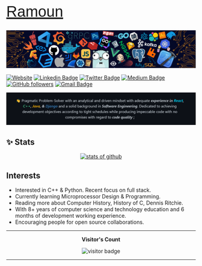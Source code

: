 <!-- markdownlint-disable -->
<link rel="preconnect" href="https://fonts.googleapis.com">
<link rel="preconnect" href="https://fonts.gstatic.com" crossorigin>
<link href="https://fonts.googleapis.com/css2?family=Changa:wght@200;300;400;500;600;700;800&display=swap" rel="stylesheet">

<h1 style="font-family: 'Changa', sans-serif; font-size: 40px; font-weight: 500;"><a href="https://omarramoun.com">Ramoun</a></h1>

![cover](/images/cover.png)

[![Website](https://img.shields.io/badge/omarramoun.com--yellow?style=social&logo=Firefox)](https://www.omarramoun.com/)
[![Linkedin Badge](https://img.shields.io/badge/-Ramoun-blue?style=social&logo=Linkedin&logoColor=blue&link=https://www.linkedin.com/in/ramoun)](https://www.linkedin.com/in/OmarRamoun/) [![Twitter Badge](https://img.shields.io/badge/-@omarramoun-1ca0f1?style=social&logo=twitter&logoColor=blue&link=https://twitter.com/omarramoun)](https://twitter.com/omarramoun) [![Medium Badge](https://img.shields.io/badge/-@ramoun-1ca0f1?style=social&logo=Medium&logoColor=black&link=https://medium.com/@ramoun)](https://medium.com/@ramoun) [![GitHub followers](https://img.shields.io/github/followers/omarramoun?label=Follow%20on%20Github&style=social)](https://github.com/omarramoun/?tab=follow) [![Gmail Badge](https://img.shields.io/badge/-Ramoun-c14438?style=social&logo=Gmail&logoColor=red&link=mailto:omartarekramoun@gmail.com)](mailto:contact@omarramoun.com)

<p align="center">

![](images/ssss.png)

</p>


## ✨ Stats

<p align="center"><a href="https://github.com/omarramoun"><img src="https://github-readme-stats.vercel.app/api?username=omarramoun&amp;show_icons=true&amp;title_color=fff&amp;icon_color=79ff97&amp;text_color=9f9f9f&amp;bg_color=151515&amp;count_private=true" alt="stats of github"></a></p>

## Interests

- Interested in C++ & Python. Recent focus on full stack.
- Currently learning Microprocessor Design & Programming.
- Reading more about Computer History, History of C, Dennis Ritchie.
- With 8+ years of computer science and technology education and 6 months of development working experience.
- Encouraging people for open source collaborations.

---


<p align="center"><b>Visitor's Count</b></p>
<p align="center"><img src="https://profile-counter.glitch.me/MrRamoun/count.svg" alt="visitor badge"/></p>

---
